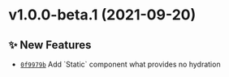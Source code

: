 # v1.0.0-beta.1 (2021-09-20)

## ✨ New Features
- [`0f9979b`](https://github.com/TomokiMiyauci/react-patial-hydration/commit/0f9979b)   Add &#x60;Static&#x60; component what provides no hydration
